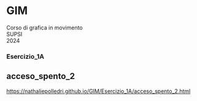 # GIM
Corso di grafica in movimento  
SUPSI  
2024

### Esercizio_1A
## acceso_spento_2
https://nathaliepolledri.github.io/GIM/Esercizio_1A/acceso_spento_2.html